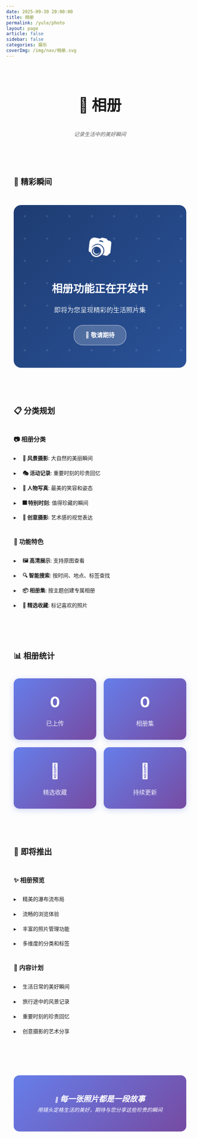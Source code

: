 ```yaml
---
date: 2025-09-30 20:00:00
title: 相册
permalink: /yule/photo
layout: page
article: false
sidebar: false
categories: 娱乐
coverImg: /img/nav/相册.svg
---
```


<div class="photo-page">

# 📸 相册

> *记录生活中的美好瞬间*

---

## 🌄 精彩瞬间

<div class="photos-container">
  <div class="photos-empty">
    <div class="empty-icon">📷</div>
    <h3>相册功能正在开发中</h3>
    <p>即将为您呈现精彩的生活照片集</p>
    <div class="coming-soon">
      <span>🌟</span> 敬请期待
    </div>
  </div>
</div>

---

## 📋 分类规划

### 📷 **相册分类**
- **🌄 风景摄影**: 大自然的美丽瞬间
- **🎭 活动记录**: 重要时刻的珍贵回忆
- **👥 人物写真**: 最美的笑容和姿态
- **🎆 特别时刻**: 值得珍藏的瞬间
- **🎨 创意摄影**: 艺术感的视觉表达

### 📏 **功能特色**
- **🖼️ 高清展示**: 支持原图查看
- **🔍 智能搜索**: 按时间、地点、标签查找
- **📦 相册集**: 按主题创建专属相册
- **💝 精选收藏**: 标记喜欢的照片

---

## 📊 相册统计

<div class="photo-stats">
  <div class="stat-item">
    <div class="stat-number">0</div>
    <div class="stat-label">已上传</div>
  </div>
  <div class="stat-item">
    <div class="stat-number">0</div>
    <div class="stat-label">相册集</div>
  </div>
  <div class="stat-item">
    <div class="stat-number">🌟</div>
    <div class="stat-label">精选收藏</div>
  </div>
  <div class="stat-item">
    <div class="stat-number">📸</div>
    <div class="stat-label">持续更新</div>
  </div>
</div>

---

## 🌈 即将推出

### ✨ **相册预览**
- 精美的瀑布流布局
- 流畅的浏览体验
- 丰富的照片管理功能
- 多维度的分类和标签

### 📝 **内容计划**
- 生活日常的美好瞬间
- 旅行途中的风景记录
- 重要时刻的珍贵回忆
- 创意摄影的艺术分享

---

> 📸 **每一张照片都是一段故事**  
> *用镜头定格生活的美好，期待与您分享这些珍贵的瞬间*

</div>

<style scoped>
.photo-page {
  max-width: 1000px;
  margin: 0 auto;
  padding: 20px;
  line-height: 1.7;
}

.photo-page h1 {
  text-align: center;
  color: var(--vp-c-brand);
  font-size: 2.5rem;
  margin-bottom: 1rem;
}

.photo-page > blockquote {
  text-align: center;
  font-style: italic;
  color: #666;
  border-left: none;
  padding: 0;
  margin: 2rem 0;
}

.photos-container {
  margin: 2rem 0 3rem 0;
}

.photos-empty {
  background: linear-gradient(135deg, #1e3c72 0%, #2a5298 100%);
  color: white;
  border-radius: 20px;
  padding: 60px 40px;
  text-align: center;
  position: relative;
  overflow: hidden;
}

.photos-empty::before {
  content: '';
  position: absolute;
  top: 0;
  left: 0;
  right: 0;
  bottom: 0;
  background: url("data:image/svg+xml,%3Csvg width='60' height='60' viewBox='0 0 60 60' xmlns='http://www.w3.org/2000/svg'%3E%3Cg fill='none' fill-rule='evenodd'%3E%3Cg fill='%23ffffff' fill-opacity='0.1'%3E%3Ccircle cx='30' cy='30' r='3'/%3E%3C/g%3E%3C/g%3E%3C/svg%3E") repeat;
}

.empty-icon {
  font-size: 4rem;
  margin-bottom: 20px;
  animation: rotate 3s linear infinite;
  position: relative;
  z-index: 1;
}

@keyframes rotate {
  from { transform: rotate(0deg); }
  to { transform: rotate(360deg); }
}

.photos-empty h3 {
  margin: 0 0 15px 0;
  font-size: 1.8rem;
  position: relative;
  z-index: 1;
  color: white;
}

.photos-empty p {
  margin-bottom: 25px;
  font-size: 1.1rem;
  opacity: 0.9;
  position: relative;
  z-index: 1;
}

.coming-soon {
  display: inline-block;
  background: rgba(255, 255, 255, 0.2);
  padding: 12px 30px;
  border-radius: 25px;
  font-size: 1rem;
  font-weight: 600;
  backdrop-filter: blur(10px);
  border: 2px solid rgba(255, 255, 255, 0.3);
  position: relative;
  z-index: 1;
  transition: all 0.3s ease;
}

.coming-soon:hover {
  background: rgba(255, 255, 255, 0.3);
  transform: translateY(-2px);
}

.photo-stats {
  display: grid;
  grid-template-columns: repeat(auto-fit, minmax(200px, 1fr));
  gap: 20px;
  margin: 30px 0;
}

.stat-item {
  background: linear-gradient(135deg, #667eea 0%, #764ba2 100%);
  color: white;
  padding: 30px 20px;
  border-radius: 15px;
  text-align: center;
  box-shadow: 0 4px 15px rgba(102, 126, 234, 0.3);
  transition: all 0.3s ease;
}

.stat-item:hover {
  transform: translateY(-5px);
  box-shadow: 0 8px 25px rgba(102, 126, 234, 0.4);
}

.stat-number {
  font-size: 2.5rem;
  font-weight: bold;
  margin-bottom: 10px;
}

.stat-label {
  font-size: 1rem;
  opacity: 0.9;
}

.photo-page h2 {
  color: var(--vp-c-brand);
  border-bottom: 3px solid var(--vp-c-brand);
  padding-bottom: 0.8rem;
  margin-top: 3rem;
  position: relative;
}

.photo-page h2::after {
  content: '';
  position: absolute;
  left: 0;
  bottom: -3px;
  width: 60px;
  height: 3px;
  background: linear-gradient(90deg, var(--vp-c-brand), transparent);
}

.photo-page h3 {
  color: var(--vp-c-brand);
  margin-top: 2rem;
}

.photo-page ul {
  list-style: none;
  padding-left: 0;
}

.photo-page ul li {
  padding: 8px 0;
  padding-left: 1.5rem;
  position: relative;
}

.photo-page ul li::before {
  content: '▸';
  position: absolute;
  left: 0;
  color: var(--vp-c-brand);
}

.photo-page hr {
  border: none;
  height: 2px;
  background: linear-gradient(90deg, transparent, var(--vp-c-brand), transparent);
  margin: 3rem 0;
}

.photo-page > blockquote:last-child {
  background: linear-gradient(135deg, #667eea 0%, #764ba2 100%);
  color: white;
  padding: 2rem;
  border-radius: 15px;
  margin-top: 3rem;
}

.photo-page > blockquote:last-child strong {
  color: white;
  font-size: 1.3rem;
}

@media (max-width: 768px) {
  .photo-stats {
    grid-template-columns: repeat(2, 1fr);
  }
  
  .photo-page h1 {
    font-size: 2rem;
  }
}
</style>
